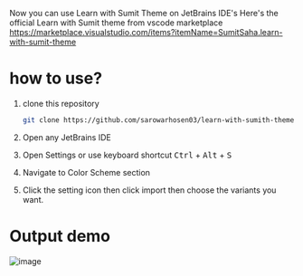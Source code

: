 Now you can use Learn with Sumit Theme on JetBrains IDE's
Here's the official Learn with Sumit theme from vscode marketplace https://marketplace.visualstudio.com/items?itemName=SumitSaha.learn-with-sumit-theme

# how to use?

1. clone this repository
   ```bash
   git clone https://github.com/sarowarhosen03/learn-with-sumith-theme-jetbrains-variant.git
   ```
   

2. Open any JetBrains IDE

3. Open Settings or use keyboard shortcut <kbd>Ctrl</kbd> + <kbd>Alt</kbd> + <kbd>S</kbd>

4. Navigate to Color Scheme section

5. Click the setting icon then click import then choose the variants you want.

# Output  demo

![image](https://github.com/sarowarhosen03/learn-with-sumith-theme-jetbrains-variant/assets/98280301/5eddf093-9bc4-4a69-b33c-6ed8711a31b5)




